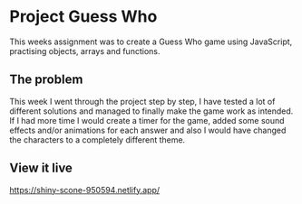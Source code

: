 # Project Guess Who 

This weeks assignment was to create a Guess Who game using JavaScript, practising objects, arrays and functions.

## The problem

This week I went through the project step by step, I have tested a lot of different solutions and managed to finally make the game work as intended. If I had more time I would create a timer for the game, added some sound effects and/or animations for each answer and also I would have changed the characters to a completely different theme.


## View it live

https://shiny-scone-950594.netlify.app/
